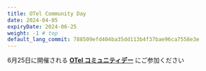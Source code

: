 ```yaml
---
title: OTel Community Day
date: 2024-04-05
expiryDate: 2024-06-25
weight: -1 # top
default_lang_commit: 788509efd404ba35dd113b4f37bae96ca7558e3e
---
```


<i class="fas fa-bullhorn"></i>
6月25日に開催される
[**OTel コミュニティデー**](https://events.linuxfoundation.org/open-telemetry-community-day/)
にご参加ください
